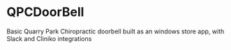 # QPCDoorBell
Basic Quarry Park Chiropractic doorbell built as an windows store app, with Slack and Cliniko integrations
